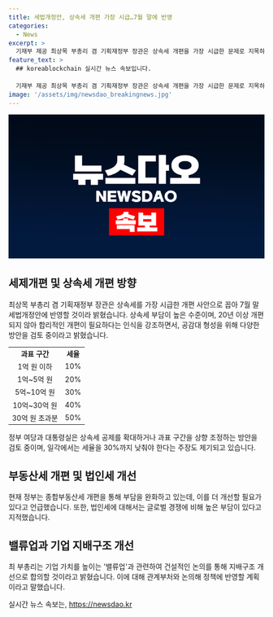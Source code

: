 ```yaml
---
title: 세법개정안, 상속세 개편 가장 시급…7월 말에 반영
categories:
  - News
excerpt: >
  기재부 제공 최상목 부총리 겸 기획재정부 장관은 상속세 개편을 가장 시급한 문제로 지목하며 7월 말 세법개정안에 반영할 계획을 발표했다. 상속세 부담이 높은 수준이며 제도의 개편이 필요하다고 강조하면서, 최대주주 할증과 가업상속공제, 유산취득세 등 다양한 각론을 거론했다. 현재 상속세 구간별 세율을 상향 조정하거나 공제를 확대하는 방안을 검토 중이며, 법인세에 대해서도 글로벌 경쟁에 비해 높은 부담이 있다는 문제의식을 제기했다. 또한, 밸류업을 통해 기업 지배구조 개선으로 합의가 모아질 것이라고 언급했다.
feature_text: >
  ## koreablockchain 실시간 뉴스 속보입니다.

  기재부 제공 최상목 부총리 겸 기획재정부 장관은 상속세 개편을 가장 시급한 문제로 지목하며 7월 말 세법개정안에 반영할 계획을 발표했다. 상속세 부담이 높은 수준이며 제도의 개편이 필요하다고 강조하면서, 최대주주 할증과 가업상속공제, 유산취득세 등 다양한 각론을 거론했다. 현재 상속세 구간별 세율을 상향 조정하거나 공제를 확대하는 방안을 검토 중이며, 법인세에 대해서도 글로벌 경쟁에 비해 높은 부담이 있다는 문제의식을 제기했다. 또한, 밸류업을 통해 기업 지배구조 개선으로 합의가 모아질 것이라고 언급했다.
image: '/assets/img/newsdao_breakingnews.jpg'
---
```


<p><img src="/assets/img/newsdao_breakingnews.jpg" alt="koreablockchain 속보" /></p>

<h2 data-ke-size="size26">세제개편 및 상속세 개편 방향</h2>

<p data-ke-size="size16">최상목 부총리 겸 기획재정부 장관은 상속세를 가장 시급한 개편 사안으로 꼽아 7월 말 세법개정안에 반영할 것이라 밝혔습니다. 상속세 부담이 높은 수준이며, 20년 이상 개편되지 않아 합리적인 개편이 필요하다는 인식을 강조하면서, 공감대 형성을 위해 다양한 방안을 검토 중이라고 밝혔습니다.</p>

<table>
    <tr>
        <td style="text-align: center; height: 17px;"><b>과표 구간</b></td>
        <td style="text-align: center; height: 17px;"><b>세율</b></td>
    </tr>
    <tr>
        <td style="text-align: center; height: 17px;">1억 원 이하</td>
        <td style="text-align: center; height: 17px;">10%</td>
    </tr>
    <tr>
        <td style="text-align: center; height: 17px;">1억~5억 원</td>
        <td style="text-align: center; height: 17px;">20%</td>
    </tr>
    <tr>
        <td style="text-align: center; height: 17px;">5억~10억 원</td>
        <td style="text-align: center; height: 17px;">30%</td>
    </tr>
    <tr>
        <td style="text-align: center; height: 17px;">10억~30억 원</td>
        <td style="text-align: center; height: 17px;">40%</td>
    </tr>
    <tr>
        <td style="text-align: center; height: 17px;">30억 원 초과분</td>
        <td style="text-align: center; height: 17px;">50%</td>
    </tr>
</table>

<p data-ke-size="size16">정부 여당과 대통령실은 상속세 공제를 확대하거나 과표 구간을 상향 조정하는 방안을 검토 중이며, 일각에서는 세율을 30%까지 낮춰야 한다는 주장도 제기되고 있습니다.</p>

<h2 data-ke-size="size26">부동산세 개편 및 법인세 개선</h2>

<p data-ke-size="size16">현재 정부는 종합부동산세 개편을 통해 부담을 완화하고 있는데, 이를 더 개선할 필요가 있다고 언급했습니다. 또한, 법인세에 대해서는 글로벌 경쟁에 비해 높은 부담이 있다고 지적했습니다.</p>

<h2 data-ke-size="size26">밸류업과 기업 지배구조 개선</h2>

<p data-ke-size="size16">최 부총리는 기업 가치를 높이는 '밸류업'과 관련하여 건설적인 논의를 통해 지배구조 개선으로 합의할 것이라고 밝혔습니다. 이에 대해 관계부처와 논의해 정책에 반영할 계획이라고 말했습니다.</p>
실시간 뉴스 속보는, <a href="https://newsdao.kr" rel="dofollow">https://newsdao.kr</a>


